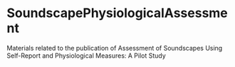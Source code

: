 # SoundscapePhysiologicalAssessment
Materials related to the publication of Assessment of Soundscapes Using Self-Report and Physiological Measures: A Pilot Study
